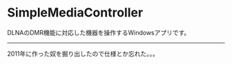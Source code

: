 SimpleMediaController
=====================
DLNAのDMR機能に対応した機器を操作するWindowsアプリです。

- - - -
2011年に作った奴を掘り出したので仕様とか忘れた。。。
